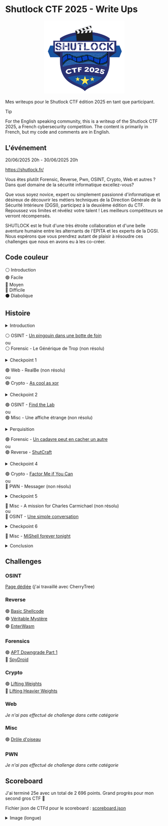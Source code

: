 # Shutlock CTF 2025 - Write Ups

<div align="center">
    <img src="logo.png" width=256 />
</div>

Mes writeups pour le Shutlock CTF édition 2025 en tant que participant.

> [!TIP]
> For the English speaking community, this is a writeup of the Shutlock CTF 2025, a French cybersecurity competition. The content is primarily in French, but my code and comments are in English.

## L'événement

20/06/2025 20h - 30/06/2025 20h

https://shutlock.fr/

Vous êtes plutôt Forensic, Reverse, Pwn, OSINT, Crypto, Web et autres ? Dans quel domaine de la sécurité informatique excellez-vous?

Que vous soyez novice, expert ou simplement passionné d'informatique et désireux de découvrir les métiers techniques de la Direction Générale de la Sécurité Intérieure (DGSI), participez à la deuxième édition du CTF. Repoussez vos limites et révélez votre talent ! Les meilleurs compétiteurs se verront récompensés.

SHUTLOCK est le fruit d'une très étroite collaboration et d'une belle aventure humaine entre les alternants de l'EPITA et les experts de la DGSI. Nous espérons que vous prendrez autant de plaisir à résoudre ces challenges que nous en avons eu à les co-créer.

## Code couleur

⚪️ Introduction<br>
🟢 Facile<br>
🔵 Moyen<br>
🔴 Difficile<br>
⚫️ Diabolique<br>

## Histoire

<details>
<summary>Introduction</summary>
<img src="Histoire/img/Introduction/CTFD_STORY_Diapositive7.jpeg" width=700 />
<img src="Histoire/img/Introduction/CTFD_STORY_Diapositive8.jpeg" width=700 />
<img src="Histoire/img/Introduction/CTFD_STORY_Diapositive9.jpeg" width=700 />
<img src="Histoire/img/Introduction/CTFD_STORY_Diapositive10.jpeg" width=700 />
<img src="Histoire/img/Introduction/CTFD_STORY_Diapositive11.jpeg" width=700 />
<img src="Histoire/img/Introduction/CTFD_STORY_Diapositive12.jpeg" width=700 />
<img src="Histoire/img/Introduction/CTFD_STORY_Diapositive13.jpeg" width=700 />
<img src="Histoire/img/Introduction/CTFD_STORY_Diapositive14.jpeg" width=700 />
<img src="Histoire/img/Introduction/CTFD_STORY_Diapositive15.jpeg" width=700 />
<img src="Histoire/img/Introduction/CTFD_STORY_Diapositive16.jpeg" width=700 />
<img src="Histoire/img/Introduction/CTFD_STORY_Diapositive17.jpeg" width=700 />
<img src="Histoire/img/Introduction/CTFD_STORY_Diapositive18.jpeg" width=700 />
<img src="Histoire/img/Introduction/CTFD_STORY_Diapositive19.jpeg" width=700 />
<img src="Histoire/img/Introduction/CTFD_STORY_Diapositive20.jpeg" width=700 />
<img src="Histoire/img/Introduction/CTFD_STORY_Diapositive21.jpeg" width=700 />
</details>

⚪️ OSINT - [Un pingouin dans une botte de foin](OSINT/)
<br>ou<br>
⚪️ Forensic - Le Générique de Trop (non résolu)

<details>
<summary>Checkpoint 1</summary>
<img src="Histoire/img/Checkpoint1/CTFD_STORY_Diapositive27.jpeg" width=700 />
<img src="Histoire/img/Checkpoint1/CTFD_STORY_Diapositive28.jpeg" width=700 />
<img src="Histoire/img/Checkpoint1/CTFD_STORY_Diapositive29.jpeg" width=700 />
</details>

🟢 Web - RealBe (non résolu)
<br>ou<br>
🟢 Crypto - [As cool as xor](Histoire/AsCoolAsXor/)

<details>
<summary>Checkpoint 2</summary>
<img src="Histoire/img/Checkpoint2/CTFD_STORY_Diapositive35.jpeg" width=700 />
<img src="Histoire/img/Checkpoint2/CTFD_STORY_Diapositive36.jpeg" width=700 />
</details>

🟢 OSINT - [Find the Lab](OSINT/)
<br>ou<br>
🟢 Misc - Une affiche étrange (non résolu)

<details>
<summary>Perquisition</summary>
<img src="Histoire/img/Perquisition/CTFD_STORY_Diapositive42.jpeg" width=700 />
<img src="Histoire/img/Perquisition/CTFD_STORY_Diapositive43.jpeg" width=700 />
<img src="Histoire/img/Perquisition/CTFD_STORY_Diapositive44.jpeg" width=700 />
<img src="Histoire/img/Perquisition/CTFD_STORY_Diapositive45.jpeg" width=700 />
<img src="Histoire/img/Perquisition/CTFD_STORY_Diapositive46.jpeg" width=700 />
</details>

🟢 Forensic - [Un cadavre peut en cacher un autre](Histoire/UnCadavrePeutEnCacherUnAutre/)
<br>ou<br>
🟢 Reverse - [ShutCraft](Histoire/ShutCraft/)

<details>
<summary>Checkpoint 4</summary>
<img src="Histoire/img/Checkpoint4/CTFD_STORY_Diapositive52.jpeg" width=700 />
<img src="Histoire/img/Checkpoint4/CTFD_STORY_Diapositive53.jpeg" width=700 />
<img src="Histoire/img/Checkpoint4/CTFD_STORY_Diapositive54.jpeg" width=700 />
</details>

🟢 Crypto - [Factor Me if You Can](Histoire/FactorMeIfYouCan/)
<br>ou<br>
🔴 PWN - Messager (non résolu)

<details>
<summary>Checkpoint 5</summary>
<img src="Histoire/img/Checkpoint5/CTFD_STORY_Diapositive60.jpeg" width=700 />
<img src="Histoire/img/Checkpoint5/CTFD_STORY_Diapositive61.jpeg" width=700 />
<img src="Histoire/img/Checkpoint5/CTFD_STORY_Diapositive62.jpeg" width=700 />
</details>

🔵 Misc - A mission for Charles Carmichael (non résolu)
<br>ou<br>
🔵 OSINT - [Une simple conversation ](OSINT/)

<details>
<summary>Checkpoint 6</summary>
<img src="Histoire/img/Checkpoint6/CTFD_STORY_Diapositive68.jpeg" width=700 />
<img src="Histoire/img/Checkpoint6/CTFD_STORY_Diapositive69.jpeg" width=700 />
</details>

🔵 Misc - [MiShell forever tonight](Histoire/MiShell/)

<details>
<summary>Conclusion</summary>
<img src="Histoire/img/Conclusion/CTFD_STORY_Diapositive73.jpeg" width=700 />
<img src="Histoire/img/Conclusion/CTFD_STORY_Diapositive74.jpeg" width=700 />
<img src="Histoire/img/Conclusion/CTFD_STORY_Diapositive75.jpeg" width=700 />
</details>

## Challenges

### OSINT

[Page dédiée](OSINT/) (j'ai travaillé avec CherryTree)

### Reverse

🟢 [Basic Shellcode](Reverse/BasicShellcode/)<br>
🟢 [Véritable Mystère](Reverse/VeritableMystere/)<br>
🟢 [EnterWasm](Reverse/EnterWasm/)

### Forensics

🟢 [APT Downgrade Part 1](Forensics/APTDowngrade/)<br>
🔵 [SpyDroid](Forensics/SpyDroid/)

### Crypto

🟢 [Lifting Weights](Crypto/LiftingWeights/)<br>
🔵 [Lifting Heavier Weights](Crypto/LiftingHeavierWeights/)

### Web

*Je n'ai pas effectué de challenge dans cette catégorie*

### Misc

🟢 [Drôle d'oiseau](Misc/DroleDoiseau/)

### PWN

*Je n'ai pas effectué de challenge dans cette catégorie*

## Scoreboard

J'ai terminé 25e avec un total de 2 696 points. Grand progrès pour mon second gros CTF 🥳

Fichier json de CTFd pour le scoreboard : [scoreboard.json](scoreboard/scoreboard.json)

<details>
<summary>Image (longue)</summary>
<img src="scoreboard/scoreboard.png" width=800 />
</details>